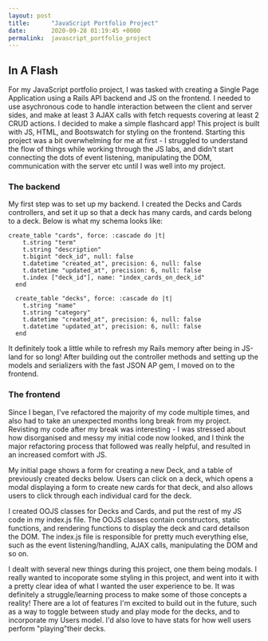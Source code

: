```yaml
---
layout: post
title:      "JavaScript Portfolio Project"
date:       2020-09-28 01:19:45 +0000
permalink:  javascript_portfolio_project
---
```


## In A Flash

For my JavaScript portfolio project, I was tasked with creating a Single Page Application using a Rails API backend and JS on the frontend. I needed to use asychronous code to handle interaction between the client and server sides, and make at least 3 AJAX calls with fetch requests covering at least 2 CRUD actions. I decided to make a simple flashcard app! This project is built with JS, HTML, and Bootswatch for styling on the frontend. Starting this project was a bit overwhelming for me at first - I struggled to understand the flow of things while working through the JS labs, and didn't start connecting the dots of event listening, manipulating the DOM, communication with the server etc until I was well into my project. 

### The backend

My first step was to set up my backend. I created the Decks and Cards controllers, and set it up so that a deck has many cards, and cards belong to a deck. Below is what my schema looks like:

```
create_table "cards", force: :cascade do |t|
    t.string "term"
    t.string "description"
    t.bigint "deck_id", null: false
    t.datetime "created_at", precision: 6, null: false
    t.datetime "updated_at", precision: 6, null: false
    t.index ["deck_id"], name: "index_cards_on_deck_id"
  end

  create_table "decks", force: :cascade do |t|
    t.string "name"
    t.string "category"
    t.datetime "created_at", precision: 6, null: false
    t.datetime "updated_at", precision: 6, null: false
  end
```

It definitely took a little while to refresh my Rails memory after being in JS-land for so long! After building out the controller methods and setting up the models and serializers with the fast JSON AP gem, I moved on to the frontend.

### The frontend

Since I began, I've refactored the majority of my code multiple times, and also had to take an unexpected months long break from my project. Revisting my code after my break was interesting - I was stressed about how disorganised and messy my initial code now looked, and I think the major refactoring process that followed was really helpful, and resulted in an increased comfort with JS.

My initial page shows a form for creating a new Deck, and a table of previously created decks below. Users can click on a deck, which opens a modal displaying a form to create new cards for that deck, and also allows users to click through each individual card for the deck.

I created OOJS classes for Decks and Cards, and put the rest of my JS code in my index.js file. The OOJS classes contain constructors, static functions, and rendering functions to display the deck and card detailson the DOM. The index.js file is responsible for pretty much everything else, such as the event listening/handling, AJAX calls, manipulating the DOM and so on.

I dealt with several new things during this project, one them being modals. I really wanted to incoporate some styling in this project, and went into it with a pretty clear idea of what I wanted the user experience to be. It was definitely a struggle/learning process to make some of those concepts a reality! There are a lot of features I'm excited to build out in the future, such as a way to toggle between study and play mode for the decks, and to incorporate my Users model. I'd also love to have stats for how well users perform "playing"their decks.
